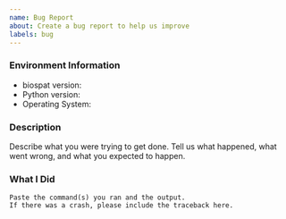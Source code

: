 ```yaml
---
name: Bug Report
about: Create a bug report to help us improve
labels: bug
---
```


<!-- Please search existing issues to avoid creating duplicates. -->

### Environment Information

-   biospat version:
-   Python version:
-   Operating System:

### Description

Describe what you were trying to get done.
Tell us what happened, what went wrong, and what you expected to happen.

### What I Did

```
Paste the command(s) you ran and the output.
If there was a crash, please include the traceback here.
```
